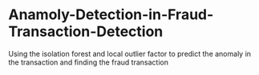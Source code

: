 # Anamoly-Detection-in-Fraud-Transaction-Detection
Using the isolation forest and local outlier factor to predict the anomaly in the transaction and finding the fraud transaction 
